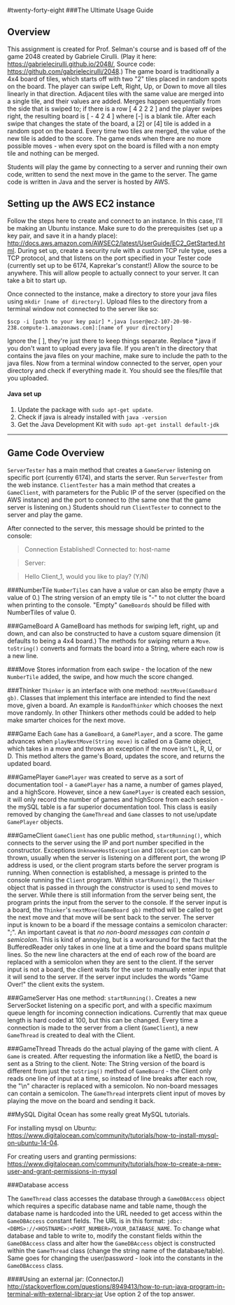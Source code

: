 #twenty-forty-eight
###The Ultimate Usage Guide

## Overview
This assignment is created for Prof. Selman's course and is based off of the game 2048 created by Gabriele Cirulli. (Play it here: https://gabrielecirulli.github.io/2048/, Source code: https://github.com/gabrielecirulli/2048.) The game board is traditionally a 4x4 board of tiles, which starts off with two "2" tiles placed in random spots on the board. The player can swipe Left, Right, Up, or Down to move all tiles linearly in that direction. Adjacent tiles with the same value are merged into a single tile, and their values are added. Merges happen sequentially from the side that is swiped to; if there is a row [ 4 2 2 2 ] and the player swipes right, the resulting board is [ - 4 2 4 ] where [-] is a blank tile. After each swipe that changes the state of the board, a [2] or [4] tile is added in a random spot on the board. Every time two tiles are merged, the value of the new tile is added to the score. The game ends when there are no more possible moves - when every spot on the board is filled with a non empty tile and nothing can be merged. 

Students will play the game by connecting to a server and running their own code, written to send the next move in the game to the server. The game code is written in Java and the server is hosted by AWS.

## Setting up the AWS EC2 instance
Follow the steps here to create and connect to an instance. In this case, I'll be making an Ubuntu instance. Make sure to do the prerequisites (set up a key pair, and save it in a handy place): http://docs.aws.amazon.com/AWSEC2/latest/UserGuide/EC2_GetStarted.html. During set up, create a security rule with a custom TCP rule type, uses a TCP protocol, and that listens on the port specified in your Tester code (currently set up to be 6174, Kaprekar's constant!) Allow the source to be anywhere. This will allow people to actually connect to your server. It can take a bit to start up. 

Once connected to the instance, make a directory to store your java files using `mkdir [name of directory]`. Upload files to the directory from a terminal window not connected to the server like so:

`$scp -i [path to your key pair] *.java [user@ec2-107-20-98-238.compute-1.amazonaws.com]:[name of your directory]`

Ignore the [ ], they're just there to keep things separate. Replace *.java if you don't want to upload every java file. If you aren't in the directory that contains the java files on your machine, make sure to include the path to the java files. Now from a terminal window connected to the server, open your directory and check if everything made it. You should see the files/file that you uploaded.

#### Java set up
1. Update the package with `sudo apt-get update`.
2. Check if java is already installed with `java -version`
3. Get the Java Development Kit with `sudo apt-get install default-jdk`

-----

## Game Code Overview
`ServerTester` has a main method that creates a `GameServer` listening on specific port (currently 6174), and starts the server. Run `ServerTester` from the web instance. `ClientTester` has a main method that creates a `GameClient`, with parameters for the Public IP of the server (specified on the AWS instance) and the port to connect to (the same one that the game server is listening on.) Students should run `ClientTester` to connect to the server and play the game.

After connected to the server, this message should be printed to the console:
>Connection Established! Connected to: host-name

>Server:

>Hello Client_1, would you like to play? (Y/N)

###NumberTile
`NumberTiles` can have a value or can also be empty (have a value of 0.) The string version of an empty tile is "-" to not clutter the board when printing to the console. "Empty" `GameBoards` should be filled with NumberTiles of value 0.

###GameBoard
A GameBoard has methods for swiping left, right, up and down, and can also be constructed to have a custom square dimension (it defaults to being a 4x4 board.) The methods for swiping return a `Move`. `toString()` converts and formats the board into a String, where each row is a new line.

###Move
Stores information from each swipe - the location of the new `NumberTile` added, the swipe, and how much the score changed.

###Thinker
`Thinker` is an interface with one method: `nextMove(GameBoard gb)`. Classes that implement this interface are intended to find the next move, given a board. An example is `RandomThinker` which chooses the next move randomly. In other Thinkers other methods could be added to help make smarter choices for the next move.

###Game
Each `Game` has a `GameBoard`, a `GamePlayer`, and a score. The game advances when `playNextMove(String move)` is called on a Game object, which takes in a move and throws an exception if the move isn't L, R, U, or D. This method alters the game's Board, updates the score, and returns the updated board.  

###GamePlayer
`GamePlayer` was created to serve as a sort of documentation tool - a `GamePlayer` has a name, a number of games played, and a highScore. However, since a new `GamePlayer` is created each session, it will only record the number of games and highScore from each session - the mySQL table is a far superior documentation tool. This class is easily removed by changing the `GameThread` and `Game` classes to not use/update `GamePlayer` objects.

###GameClient
`GameClient` has one public method, `startRunning()`, which connects to the server using the IP and port number specified in the constructor. Exceptions `UnknownHostException` and `IOException` can be thrown, usually when the server is listening on a different port, the wrong IP address is used, or the client program starts before the server program is running. When connection is established, a message is printed to the console running the `Client` program. Within `startRunning()`, the `Thinker` object that is passed in through the constructor is used to send moves to the server. While there is still information from the server being sent, the program prints the input from the server to the console. If the server input is a board, the `Thinker`'s `nextMove(GameBoard gb)` method will be called to get the next move and that move will be sent back to the server. The server input is known to be a board if the message contains a semicolon character: ";". An important caveat is that _no non-board messages can contain a semicolon_. This is kind of annoying, but is a workaround for the fact that the BufferedReader only takes in one line at a time and the board spans mulitple lines. So the new line characters at the end of each row of the board are replaced with a semicolon when they are sent to the client. If the server input is not a board, the client waits for the user to manually enter input that it will send to the server. If the server input includes the words "Game Over!" the client exits the system.

###GameServer
Has one method: `startRunning()`. Creates a new ServerSocket listening on a specific port, and with a specific maximum queue length for incoming connection indications. Currently that max queue length is hard coded at 100, but this can be changed. Every time a connection is made to the server from a client (`GameClient`), a new `GameThread` is created to deal with the Client.

###GameThread
Threads do the actual playing of the game with client. A `Game` is created. After requesting the information like a NetID, the board is sent as a String to the client. Note: The String version of the board is different from just the `toString()` method of `GameBoard` - the Client only reads one line of input at a time, so instead of line breaks after each row, the "\n" character is replaced with a semicolon. No non-board messages can contain a semicolon. The `GameThread` interprets client input of moves by playing the move on the board and sending it back.

##MySQL
Digital Ocean has some really great MySQL tutorials.

For installing mysql on Ubuntu: https://www.digitalocean.com/community/tutorials/how-to-install-mysql-on-ubuntu-14-04.

For creating users and granting permissions: https://www.digitalocean.com/community/tutorials/how-to-create-a-new-user-and-grant-permissions-in-mysql

###Database access

The `GameThread` class accesses the database through a  `GameDBAccess` object which requires a specific database name and table name, though the database name is hardcoded into the URL needed to get access within the `GameDBAccess` constant fields. The URL is in this format: `jdbc:<DBMS>://<HOSTNAME>:<PORT_NUMBER>/YOUR_DATABASE_NAME`. To change what database and table to write to, modify the constant fields within the `GameDBAccess` class and alter how the `GameDBAccess` object is constructed within the `GameThread` class (change the string name of the database/table). Same goes for changing the user/password - look into the constants in the `GameDBAccess` class.

####Using an external jar: (ConnectorJ)
http://stackoverflow.com/questions/8949413/how-to-run-java-program-in-terminal-with-external-library-jar
Use option 2 of the top answer.


